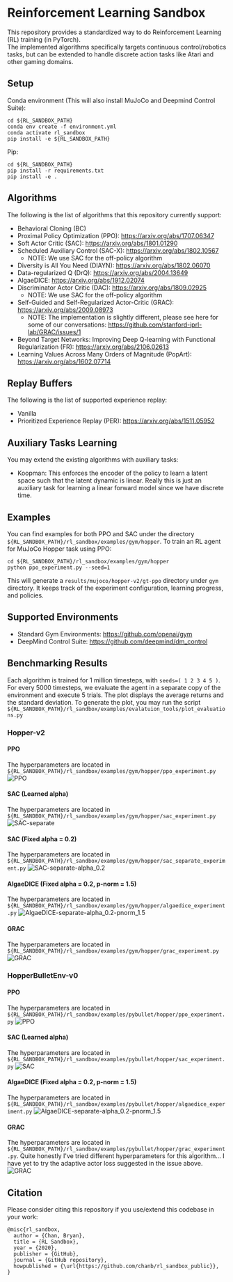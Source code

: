 # Reinforcement Learning Sandbox
This repository provides a standardized way to do Reinforcement Learning (RL) training (in PyTorch).  
The implemented algorithms specifically targets continuous control/robotics tasks, but can be 
extended to handle discrete action tasks like Atari and other gaming domains.

## Setup
Conda environment (This will also install MuJoCo and Deepmind Control Suite):
```
cd ${RL_SANDBOX_PATH}
conda env create -f environment.yml
conda activate rl_sandbox
pip install -e ${RL_SANDBOX_PATH}
```

Pip:
```
cd ${RL_SANDBOX_PATH}
pip install -r requirements.txt
pip install -e .
```

## Algorithms
The following is the list of algorithms that this repository currently support:
- Behavioral Cloning (BC)
- Proximal Policy Optimization (PPO): https://arxiv.org/abs/1707.06347
- Soft Actor Critic (SAC): https://arxiv.org/abs/1801.01290
- Scheduled Auxiliary Control (SAC-X): https://arxiv.org/abs/1802.10567
  - NOTE: We use SAC for the off-policy algorithm
- Diversity is All You Need (DIAYN): https://arxiv.org/abs/1802.06070
- Data-regularized Q (DrQ): https://arxiv.org/abs/2004.13649
- AlgaeDICE: https://arxiv.org/abs/1912.02074
- Discriminator Actor Critic (DAC): https://arxiv.org/abs/1809.02925
  - NOTE: We use SAC for the off-policy algorithm
- Self-Guided and Self-Regularized Actor-Critic (GRAC): https://arxiv.org/abs/2009.08973
  - NOTE: The implementation is slightly different, please see here for some of our conversations: https://github.com/stanford-iprl-lab/GRAC/issues/1
- Beyond Target Networks: Improving Deep Q-learning with Functional Regularization (FR): https://arxiv.org/abs/2106.02613
- Learning Values Across Many Orders of Magnitude (PopArt): https://arxiv.org/abs/1602.07714

## Replay Buffers
The following is the list of supported experience replay:
- Vanilla
- Prioritized Experience Replay (PER): https://arxiv.org/abs/1511.05952

## Auxiliary Tasks Learning
You may extend the existing algorithms with auxiliary tasks:
- Koopman: This enforces the encoder of the policy to learn a latent space such that the latent dynamic is linear. Really this is just an auxiliary task for learning a linear forward model since we have discrete time.


## Examples
You can find examples for both PPO and SAC under the directory `${RL_SANDBOX_PATH}/rl_sandbox/examples/gym/hopper`. To train an RL agent for MuJoCo Hopper task using PPO:
```
cd ${RL_SANDBOX_PATH}/rl_sandbox/examples/gym/hopper
python ppo_experiment.py --seed=1
```

This will generate a `results/mujoco/hopper-v2/gt-ppo` directory under `gym` directory. It keeps track of the experiment configuration, learning progress, and policies.

## Supported Environments
- Standard Gym Environments: https://github.com/openai/gym
- DeepMind Control Suite: https://github.com/deepmind/dm_control

## Benchmarking Results
Each algorithm is trained for 1 million timesteps, with `seeds=( 1 2 3 4 5 )`. For every 5000 timesteps, we evaluate the agent in a separate copy of the environment and execute 5 trials. The plot displays the average returns and the standard deviation. To generate the plot, you may run the script `${RL_SANDBOX_PATH}/rl_sandbox/examples/evalatuion_tools/plot_evaluations.py`

### Hopper-v2
#### PPO
The hyperparameters are located in `${RL_SANDBOX_PATH}/rl_sandbox/examples/gym/hopper/ppo_experiment.py`
![PPO](benchmark_results/mujoco/hopper-v2/gt-ppo.png "PPO")

#### SAC (Learned alpha)
The hyperparameters are located in `${RL_SANDBOX_PATH}/rl_sandbox/examples/gym/hopper/sac_experiment.py`
![SAC-separate](benchmark_results/mujoco/hopper-v2/gt-sac-separate.png "SAC Learned Alpha")

#### SAC (Fixed alpha = 0.2)
The hyperparameters are located in `${RL_SANDBOX_PATH}/rl_sandbox/examples/gym/hopper/sac_separate_experiment.py`
![SAC-separate-alpha_0.2](benchmark_results/mujoco/hopper-v2/gt-sac-separate-alpha_0.2.png "SAC Fixed Alpha 0.2")

#### AlgaeDICE (Fixed alpha = 0.2, p-norm = 1.5)
The hyperparameters are located in `${RL_SANDBOX_PATH}/rl_sandbox/examples/gym/hopper/algaedice_experiment.py`
![AlgaeDICE-separate-alpha_0.2-pnorm_1.5](benchmark_results/mujoco/hopper-v2/gt-algaedice-pnorm_1.5.png "AlgaeDICE Fixed Alpha 0.2 P-Norm 1.5")

#### GRAC
The hyperparameters are located in `${RL_SANDBOX_PATH}/rl_sandbox/examples/gym/hopper/grac_experiment.py`
![GRAC](benchmark_results/mujoco/hopper-v2/gt-grac.png "GRAC")

### HopperBulletEnv-v0
#### PPO
The hyperparameters are located in `${RL_SANDBOX_PATH}/rl_sandbox/examples/pybullet/hopper/ppo_experiment.py`
![PPO](benchmark_results/pybullet/hopper/gt-ppo.png "PPO")

#### SAC (Learned alpha)
The hyperparameters are located in `${RL_SANDBOX_PATH}/rl_sandbox/examples/pybullet/hopper/sac_experiment.py`
![SAC](benchmark_results/pybullet/hopper/gt-sac.png "SAC Learned Alpha")

#### AlgaeDICE (Fixed alpha = 0.2, p-norm = 1.5)
The hyperparameters are located in `${RL_SANDBOX_PATH}/rl_sandbox/examples/pybullet/hopper/algaedice_experiment.py`
![AlgaeDICE-separate-alpha_0.2-pnorm_1.5](benchmark_results/pybullet/hopper/gt-algaedice-pnorm_1.5.png "AlgaeDICE Fixed Alpha 0.2 P-Norm 1.5")

#### GRAC
The hyperparameters are located in `${RL_SANDBOX_PATH}/rl_sandbox/examples/pybullet/hopper/grac_experiment.py`. Quite honestly I've tried different hyperparameters for this algorithm... I have yet to try the adaptive actor loss suggested in the issue above.
![GRAC](benchmark_results/pybullet/hopper/gt-grac.png "GRAC")

## Citation
Please consider citing this repository if you use/extend this codebase in your work:
```
@misc{rl_sandbox,
  author = {Chan, Bryan},
  title = {RL Sandbox},
  year = {2020},
  publisher = {GitHub},
  journal = {GitHub repository},
  howpublished = {\url{https://github.com/chanb/rl_sandbox_public}},
}
```
